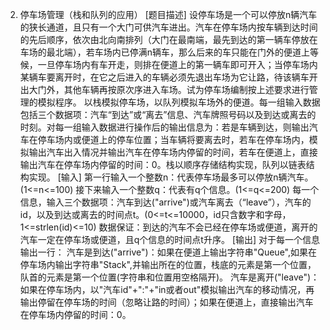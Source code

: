 2.	停车场管理（栈和队列的应用）
[题目描述]
设停车场是一个可以停放n辆汽车的狭长通道，且只有一个大门可供汽车进出。汽车在停车场内按车辆到达时间的先后顺序，依次由北向南排列（大门在最南端，最先到达的第一辆车停放在车场的最北端），若车场内已停满n辆车，那么后来的车只能在门外的便道上等候，一旦停车场内有车开走，则排在便道上的第一辆车即可开入；当停车场内某辆车要离开时，在它之后进入的车辆必须先退出车场为它让路，待该辆车开出大门外，其他车辆再按原次序进入车场。试为停车场编制按上述要求进行管理的模拟程序。
以栈模拟停车场，以队列模拟车场外的便道。每一组输入数据包括三个数据项：汽车“到达”或“离去”信息、汽车牌照号码以及到达或离去的时刻。对每一组输入数据进行操作后的输出信息为：若是车辆到达，则输出汽车在停车场内或便道上的停车位置；当车辆将要离去时，若车在停车场内，模拟输出汽车出入情况并输出汽车在停车场内停留的时间，若车在便道上，直接输出汽车在停车场内停留的时间：0。栈以顺序存储结构实现，队列以链表结构实现。
[输入]
第一行输入一个整数n：代表停车场最多可以停放n辆汽车。(1<=n<=100)
接下来输入一个整数q：代表有q个信息。(1<=q<=200)
每一个信息，输入三个数据项：汽车到达("arrive")或汽车离去（“leave”），汽车的id，以及到达或离去的时间点t。(0<=t<=10000，id只含数字和字母，1<=strlen(id)<=10)
数据保证：到达的汽车不会已经在停车场或便道，离开的汽车一定在停车场或便道，且q个信息的时间点t升序。
[输出]
对于每一个信息输出一行：
汽车是到达("arrive")：如果在便道上输出字符串"Queue",如果在停车场内输出字符串"Stack",并输出所在的位置，栈底的元素是第一个位置，队首的元素是第一个位置(字符串和位置用空格隔开)。
汽车是离开("leave")：如果在停车场内，以"汽车id"+":"+"in或者out"模拟输出汽车的移动情况，再输出停留在停车场的时间（忽略让路的时间）；如果在便道上，直接输出汽车在停车场内停留的时间：0。
